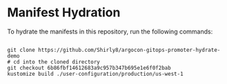 
# Manifest Hydration

To hydrate the manifests in this repository, run the following commands:

```shell

git clone https://github.com/Shirly8/argocon-gitops-promoter-hydrate-demo
# cd into the cloned directory
git checkout 6b86fbf14612683a9c957b347b695e1e6f0f2bab
kustomize build ./user-configuration/production/us-west-1
```